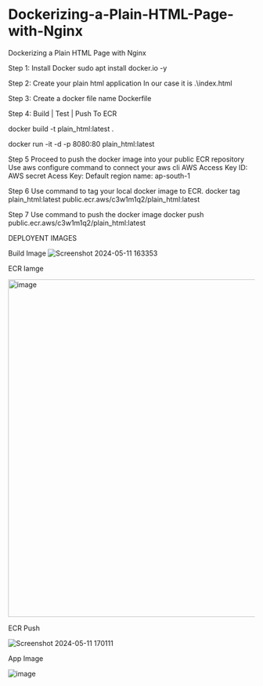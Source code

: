 # Dockerizing-a-Plain-HTML-Page-with-Nginx
Dockerizing a Plain HTML Page with Nginx


Step 1: Install Docker
sudo apt install docker.io -y

Step 2: Create your plain html application
In our case it is .\index.html 

Step 3:
Create a docker file name  Dockerfile

Step 4: Build | Test | Push To ECR

docker build -t plain_html:latest .

docker run -it -d -p 8080:80 plain_html:latest

Step 5 Proceed to push the docker image into your public ECR repository
Use aws configure command to connect your aws cli
AWS Access Key ID:   AWS secret Acess Key:   Default region name: ap-south-1  


Step 6   Use command to tag your local docker image to ECR.
docker tag plain_html:latest public.ecr.aws/c3w1m1q2/plain_html:latest


Step 7 Use command to push the docker image
docker push public.ecr.aws/c3w1m1q2/plain_html:latest


DEPLOYENT IMAGES


Build Image 
![Screenshot 2024-05-11 163353](https://github.com/Nitish1390/Docker_Plain_HTML/assets/139607834/f618c4fd-3ba6-4e71-acb2-4ad35dd14750)


ECR Iamge 

<img width="689" alt="image" src="https://github.com/Nitish1390/Docker_Plain_HTML/assets/139607834/a2c179cc-1120-47d4-8b11-5e1e66d1479a">

ECR Push

![Screenshot 2024-05-11 170111](https://github.com/Nitish1390/Docker_Plain_HTML/assets/139607834/9e2bd370-7ad6-45eb-9d41-b2ddb25e4254)

App Image

![image](https://github.com/Nitish1390/Docker_Plain_HTML/assets/139607834/3c15ec92-a5de-4e5c-8e5c-9bbbfa5a293b)


